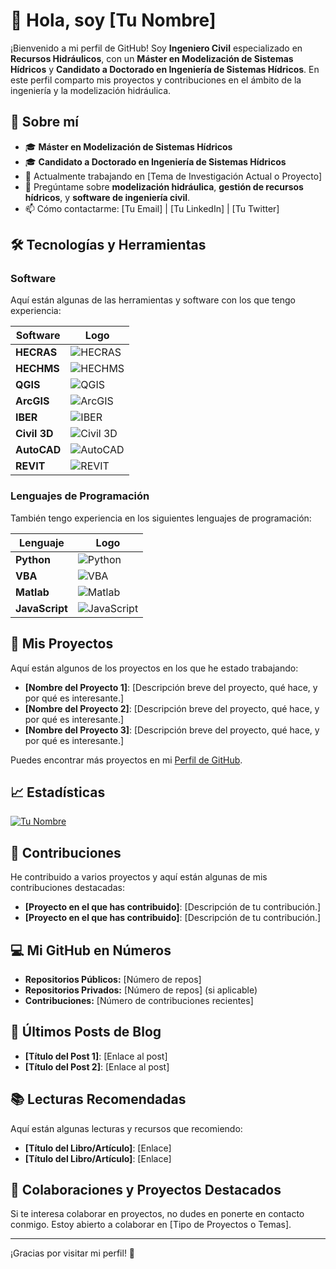 # 👋 Hola, soy [Tu Nombre]

¡Bienvenido a mi perfil de GitHub! Soy **Ingeniero Civil** especializado en **Recursos Hidráulicos**, con un **Máster en Modelización de Sistemas Hídricos** y **Candidato a Doctorado en Ingeniería de Sistemas Hídricos**. En este perfil comparto mis proyectos y contribuciones en el ámbito de la ingeniería y la modelización hidráulica.

## 🌟 Sobre mí

- 🎓 **Máster en Modelización de Sistemas Hídricos**
- 🎓 **Candidato a Doctorado en Ingeniería de Sistemas Hídricos**
- 🌱 Actualmente trabajando en [Tema de Investigación Actual o Proyecto]
- 💬 Pregúntame sobre **modelización hidráulica**, **gestión de recursos hídricos**, y **software de ingeniería civil**.
- 📫 Cómo contactarme: [Tu Email] | [Tu LinkedIn] | [Tu Twitter]

## 🛠️ Tecnologías y Herramientas

### **Software**

Aquí están algunas de las herramientas y software con los que tengo experiencia:

| Software      | Logo                                                                 |
|---------------|----------------------------------------------------------------------|
| **HECRAS**    | ![HECRAS](https://upload.wikimedia.org/wikipedia/commons/thumb/4/4b/HEC-RAS_logo.png/220px-HEC-RAS_logo.png) |
| **HECHMS**    | ![HECHMS](https://upload.wikimedia.org/wikipedia/commons/thumb/0/0f/HEC-HMS_Logo.png/220px-HEC-HMS_Logo.png) |
| **QGIS**      | ![QGIS](https://upload.wikimedia.org/wikipedia/commons/thumb/9/9c/QGIS_logo.svg/1200px-QGIS_logo.svg.png) |
| **ArcGIS**    | ![ArcGIS](https://upload.wikimedia.org/wikipedia/commons/thumb/3/3a/ArcGIS_Logo.png/800px-ArcGIS_Logo.png) |
| **IBER**      | ![IBER](https://www.iberaula.es/cvdata/cntr2/spc21/dtos/mdia/$alb/albm180316123307/IMG2309250838511.png) |
| **Civil 3D**  | ![Civil 3D](https://upload.wikimedia.org/wikipedia/commons/thumb/5/5e/Autodesk_Civil_3D_logo.svg/800px-Autodesk_Civil_3D_logo.svg.png) |
| **AutoCAD**   | ![AutoCAD](https://upload.wikimedia.org/wikipedia/commons/thumb/4/4e/Autodesk_AutoCAD_logo.svg/1200px-Autodesk_AutoCAD_logo.svg.png) |
| **REVIT**     | ![REVIT](https://upload.wikimedia.org/wikipedia/commons/thumb/a/a0/Autodesk_Revit_logo.svg/1200px-Autodesk_Revit_logo.svg.png) |

### **Lenguajes de Programación**

También tengo experiencia en los siguientes lenguajes de programación:

| Lenguaje       | Logo                                                                 |
|----------------|----------------------------------------------------------------------|
| **Python**     | ![Python](https://upload.wikimedia.org/wikipedia/commons/thumb/c/c3/Python-logo-notext.svg/800px-Python-logo-notext.svg.png) |
| **VBA**        | ![VBA](https://upload.wikimedia.org/wikipedia/commons/thumb/8/87/Visual_Basic_for_Applications_logo.svg/1024px-Visual_Basic_for_Applications_logo.svg.png) |
| **Matlab**     | ![Matlab](https://upload.wikimedia.org/wikipedia/commons/thumb/5/5c/Matlab_Logo.png/1024px-Matlab_Logo.png) |
| **JavaScript** | ![JavaScript](https://upload.wikimedia.org/wikipedia/commons/thumb/6/6a/JavaScript-logo.png/1024px-JavaScript-logo.png) |

## 🔧 Mis Proyectos

Aquí están algunos de los proyectos en los que he estado trabajando:

- **[Nombre del Proyecto 1]**: [Descripción breve del proyecto, qué hace, y por qué es interesante.]
- **[Nombre del Proyecto 2]**: [Descripción breve del proyecto, qué hace, y por qué es interesante.]
- **[Nombre del Proyecto 3]**: [Descripción breve del proyecto, qué hace, y por qué es interesante.]

Puedes encontrar más proyectos en mi [Perfil de GitHub](https://github.com/[TuUsuario]).

## 📈 Estadísticas

[![Tu Nombre](https://github-readme-stats.vercel.app/api?username=TuUsuario&show_icons=true&theme=radical)](https://github.com/[TuUsuario])

## 🤝 Contribuciones

He contribuido a varios proyectos y aquí están algunas de mis contribuciones destacadas:

- **[Proyecto en el que has contribuido]**: [Descripción de tu contribución.]
- **[Proyecto en el que has contribuido]**: [Descripción de tu contribución.]

## 💻 Mi GitHub en Números

- **Repositorios Públicos:** [Número de repos]
- **Repositorios Privados:** [Número de repos] (si aplicable)
- **Contribuciones:** [Número de contribuciones recientes]

## 📝 Últimos Posts de Blog

- **[Título del Post 1]**: [Enlace al post]
- **[Título del Post 2]**: [Enlace al post]

## 📚 Lecturas Recomendadas

Aquí están algunas lecturas y recursos que recomiendo:

- **[Título del Libro/Artículo]**: [Enlace]
- **[Título del Libro/Artículo]**: [Enlace]

## 🎨 Colaboraciones y Proyectos Destacados

Si te interesa colaborar en proyectos, no dudes en ponerte en contacto conmigo. Estoy abierto a colaborar en [Tipo de Proyectos o Temas].

---

¡Gracias por visitar mi perfil! 🚀
